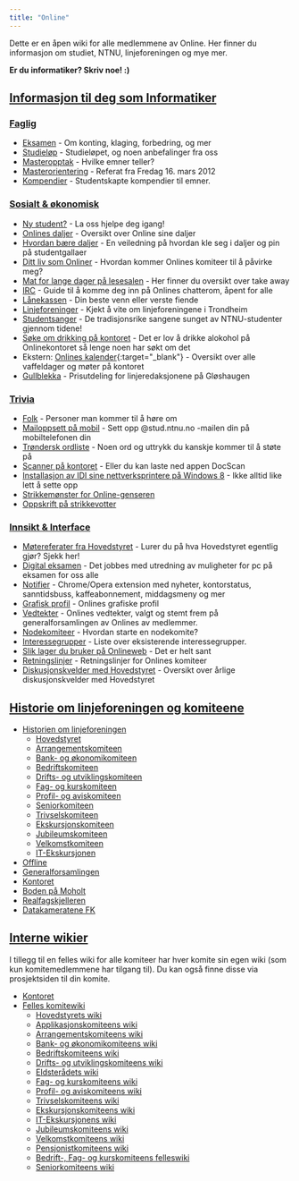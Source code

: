 ```yaml
---
title: "Online"
---
```


Dette er en åpen wiki for alle medlemmene av Online. Her finner du informasjon om studiet, NTNU, linjeforeningen og mye mer.

**Er du informatiker? Skriv noe! :)**

[Informasjon til deg som Informatiker](/wiki/online/info/)
----------------------------------------------------------

### [Faglig](/wiki/online/info/faglig/)

- [Eksamen](/wiki/online/info/faglig/eksamen/) - Om konting, klaging, forbedring, og mer
- [Studieløp](/wiki/online/info/faglig/studielop/) - Studieløpet, og noen anbefalinger fra oss
- [Masteropptak](/wiki/online/info/faglig/masteropptak/) - Hvilke emner teller?
- [Masterorientering](/wiki/online/info/faglig/masterorientering/) - Referat fra Fredag 16. mars 2012
- [Kompendier](/wiki/online/info/faglig/kompendier/) - Studentskapte kompendier til emner.

### [Sosialt & økonomisk](/wiki/online/info/sosialt-og-okonomisk/)

- [Ny student?](/wiki/online/info/sosialt-og-okonomisk/ny-student/) - La oss hjelpe deg igang!
- [Onlines daljer](/wiki/online/daljer) - Oversikt over Online sine daljer
- [Hvordan bære daljer](https://online.ntnu.no/wiki/online/dalje) - En veiledning på hvordan kle seg i daljer og pin på studentgallaer
- [Ditt liv som Onliner](/wiki/online/info/sosialt-og-okonomisk/ditt-liv-som-onliner/) - Hvordan kommer Onlines komiteer til å påvirke meg?
- [Mat for lange dager på lesesalen](/wiki/online/info/sosialt-og-okonomisk/mat_for_lange_dager_pa_lesesalen/) - Her finner du oversikt over take away
- [IRC](/wiki/online/info/sosialt-og-okonomisk/irc/) - Guide til å komme deg inn på Onlines chatterom, åpent for alle
- [Lånekassen](/wiki/online/info/sosialt-og-okonomisk/lanekassen/) - Din beste venn eller verste fiende
- [Linjeforeninger](/wiki/online/info/sosialt-og-okonomisk/linjeforeninger/) - Kjekt å vite om linjeforeningene i Trondheim
- [Studentsanger](/wiki/online/info/sosialt-og-okonomisk/studentsanger/) - De tradisjonsrike sangene sunget av NTNU-studenter gjennom tidene!
- [Søke om drikking på kontoret](/wiki/online/info/sosialt-og-okonomisk/soke-om-drikking-pa-kontoret/) - Det er lov å drikke alokohol på Onlinekontoret så lenge noen har søkt om det
- Ekstern: [Onlines kalender](https://www.google.com/calendar/embed?src=54v6g4v6r46qi4asf7lh5j9pcs%40group.calendar.google.com&ctz=Europe/Oslo){:target="_blank"} - Oversikt over alle vaffeldager og møter på kontoret
- [Gullblekka](/wiki/online/gullblekka/) - Prisutdeling for linjeredaksjonene på Gløshaugen

### [Trivia](/wiki/online/info/trivia/)

- [Folk](/wiki/online/info/trivia/folk/) - Personer man kommer til å høre om
- [Mailoppsett på mobil](/wiki/online/info/trivia/mailoppsett-pa-mobil/) - Sett opp @stud.ntnu.no -mailen din på mobiltelefonen din
- [Trøndersk ordliste](/wiki/online/info/trivia/trondersk-ordliste/) - Noen ord og uttrykk du kanskje kommer til å støte på
- [Scanner på kontoret](/wiki/online/info/trivia/scanner-pa-kontoret/) - Eller du kan laste ned appen DocScan
- [Installasjon av IDI sine nettverksprintere på Windows 8](/wiki/online/info/trivia/nettverksprintere-win8/) - Ikke alltid like lett å sette opp
- [Strikkemønster for Online-genseren](/wiki/online/info/trivia/strikkegenser/)
- [Oppskrift på strikkevotter](/wiki/online/info/trivia/oppskrift_pa_strikkevotter/)

### [Innsikt & Interface](/wiki/online/info/innsikt-og-interface/)

- [Møtereferater fra Hovedstyret](/wiki/online/info/innsikt-og-interface/motereferater-fra-hovedstyret/) - Lurer du på hva Hovedstyret egentlig gjør? Sjekk her!
- [Digital eksamen](/wiki/online/info/innsikt-og-interface/digital-eksamen/) - Det jobbes med utredning av muligheter for pc på eksamen for oss alle
- [Notifier](/wiki/online/info/innsikt-og-interface/notifier/) - Chrome/Opera extension med nyheter, kontorstatus, sanntidsbuss, kaffeabonnement, middagsmeny og mer
- [Grafisk profil](/wiki/online/info/innsikt-og-interface/grafisk-profil/) - Onlines grafiske profil
- [Vedtekter](/wiki/online/info/innsikt-og-interface/vedtekter/) - Onlines vedtekter, valgt og stemt frem på generalforsamlingen av Onlines av medlemmer.
- [Nodekomiteer](/wiki/online/info/innsikt-og-interface/nodekomiteer/) - Hvordan starte en nodekomite?
- [Interessegrupper](/wiki/online/info/innsikt-og-interface/interessegrupper/) - Liste over eksisterende interessegrupper.
- [Slik lager du bruker på Onlineweb](/wiki/online/slik_lager_du_bruker_pa_onlineweb/) - Det er helt sant
- [Retningslinjer](/wiki/online/info/innsikt-og-interface/retningslinjer/) - Retningslinjer for Onlines komiteer
- [Diskusjonskvelder med Hovedstyret](/wiki/online/info/innsikt-og-interface/diskusjonskveldmedhs/) - Oversikt over årlige diskusjonskvelder med Hovedstyret



[Historie om linjeforeningen og komiteene](/wiki/online/historie/)
----------------------------------------

- [Historien om linjeforeningen](/wiki/online/historie/om)
    - [Hovedstyret](/wiki/online/historie/hs)
    - [Arrangementskomiteen](/wiki/online/historie/arrkom)
    - [Bank- og økonomikomiteen](/wiki/online/historie/bankom)
    - [Bedriftskomiteen](/wiki/online/historie/bedkom)
    - [Drifts- og utviklingskomiteen](/wiki/online/historie/dotkom)
    - [Fag- og kurskomiteen](/wiki/online/historie/fagkom)
    - [Profil- og aviskomiteen](/wiki/online/historie/prokom)
    - [Seniorkomiteen](/wiki/online/historie/seniorkom)
    - [Trivselskomiteen](/wiki/online/historie/trikom)
    - [Ekskursjonskomiteen](/wiki/online/historie/ekskom)
    - [Jubileumskomiteen](/wiki/online/historie/jubkom)
    - [Velkomstkomiteen](/wiki/online/historie/velkom)
    - [IT-Ekskursjonen](/wiki/online/historie/itex)
- [Offline](/wiki/online/offlines-historie/)
- [Generalforsamlingen](/wiki/online/generalforsamlingen)
- [Kontoret](/wiki/online/kontoret)
- [Boden på Moholt](/wiki/online/bodenpaamoholt)
- [Realfagskjelleren](/wiki/online/realfagskjelleren)
- [Datakameratene FK](/wiki/online/datakameratenefk)

[Interne wikier](/wiki/)
--------------

I tillegg til en felles wiki for alle komiteer har hver komite sin egen wiki (som kun komitemedlemmene har tilgang til).
Du kan også finne disse via prosjektsiden til din komite.


- [Kontoret](/wiki/komiteer/kontoret/)
- [Felles komitewiki](/wiki/komiteer/)
    - [Hovedstyrets wiki](/wiki/komiteer/hovedstyret/)
    - [Applikasjonskomiteens wiki](/wiki/komiteer/appkom/)
    - [Arrangementskomiteens wiki](/wiki/komiteer/arrkom/)
    - [Bank- og økonomikomiteens wiki](/wiki/komiteer/bankom/)
    - [Bedriftskomiteens wiki](/wiki/komiteer/bedkom/)
    - [Drifts- og utviklingskomiteens wiki](/wiki/komiteer/dotkom/)
    - [Eldsterådets wiki](/wiki/komiteer/eldsteradets-wiki/)
    - [Fag- og kurskomiteens wiki](/wiki/komiteer/fagkom/)
    - [Profil- og aviskomiteens wiki](/wiki/komiteer/prokom/)
    - [Trivselskomiteens wiki](/wiki/komiteer/trikom/)
    - [Ekskursjonskomiteens wiki](/wiki/komiteer/ekskom/)
    - [IT-Ekskursjonens wiki](/wiki/komiteer/it_ekskursjonen/)
    - [Jubileumskomiteens wiki](/wiki/komiteer/jubkom/)
    - [Velkomstkomiteens wiki](/wiki/komiteer/velkom/)
    - [Pensjonistkomiteens wiki](/wiki/komiteer/pankom/)
    - [Bedrift-, Fag- og kurskomiteens felleswiki](https://online.ntnu.no/wiki/komiteer/bedfagkom/)
    - [Seniorkomiteens wiki](/wiki/komiteer/seniorkom/)